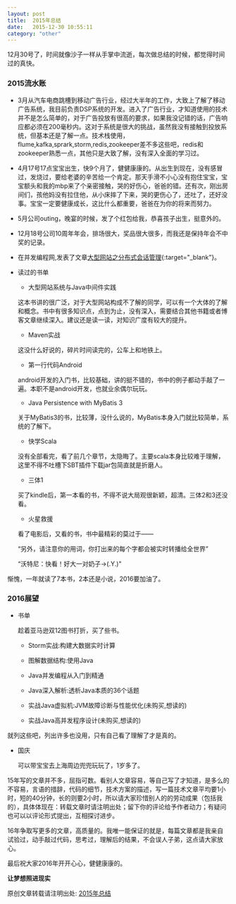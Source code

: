 ```yaml
---
layout: post
title:  2015年总结
date:   2015-12-30 10:55:11
category: "other"
---
```


12月30号了，时间就像沙子一样从手掌中流逝，每次做总结的时候，都觉得时间过的真快。

### 2015流水账

- 3月从汽车电商跳槽到移动广告行业，经过大半年的工作，大致上了解了移动广告系统，我目前负责DSP系统的开发。进入了广告行业，才知道使用的技术并不是怎么简单的，对于广告投放有很高的要求，如果我没记错的话，广告响应都必须在200毫秒内。这对于系统是很大的挑战，虽然我没有接触到投放系统，但基本还是了解一点。技术栈使用，flume,kafka,sprark,storm,redis,zookeeper差不多这些吧，redis和zookeeper熟悉一点，其他只是大致了解，没有深入全面的学习过。

- 4月17号17点宝宝出生，快9个月了，健健康康的。从出生到现在，没有感冒过，发烧过，要给老婆的辛苦给一个肯定。那天手滑不小心没有抱住宝宝，宝宝额头和我的mbp来了个亲密接触，哭的好伤心，爸爸的错。还有次，刚出房间们，孩他妈没有拉住他，从小床摔了下来，哭的更伤心了，还吐了，还好没事。宝宝一定要健康成长，这比什么都重要，爸爸在为你的将来而努力。

- 5月公司outing，晚宴的时候，发了个红包给我，恭喜孩子出生，挺意外的。

- 12月18号公司10周年年会，排场很大，奖品很大很多，而我还是保持年会不中奖的记录。

- 在并发编程网,发表了文章[大型网站之分布式会话管理](http://ifeve.com/dis-session-manager/){:target="_blank"}。

- 读过的书单

    - 大型网站系统与Java中间件实践

    这本书讲的很广泛，对于大型网站构成不了解的同学，可以有一个大体的了解和概念。书中有很多知识点，点到为止，没有深入，需要结合其他书籍或者博客文章继续深入。建议还是读一读，对知识广度有较大的提升。

    - Maven实战

    这没什么好说的，碎片时间读完的，公车上和地铁上。

    - 第一行代码Android

    android开发的入门书，比较基础，讲的挺不错的，书中的例子都动手敲了一遍。本职不是android开发，也就业余偶尔玩玩。

    - Java Persistence with MyBatis 3

    关于MyBatis3的书，比较薄，没什么说的，MyBatis本身入门就比较简单，系统的了解下。

    - 快学Scala

    没有全部看完，看了前几个章节，太隐晦了。主要scala本身比较难于理解，这里不得不吐槽下SBT插件下载jar包简直就是折磨人。

    - 三体1

    买了kindle后，第一本看的书，不得不说大局观很新颖，超清。三体2和3还没看。

    - 火星救援

    看了电影后，又看的书，书中最精彩的莫过于——

    “另外，请注意你的用词，你打出来的每个字都会被实时转播给全世界”

    “沃特尼：快看！好大一对奶子->(.Y.)"

惭愧，一年就读了7本书，2本还是小说，2016要加油了。

### 2016展望

- 书单

    趁着亚马逊双12图书打折，买了些书。

    - Storm实战:构建大数据实时计算

    - 图解数据结构:使用Java

    - Java并发编程从入门到精通

    - Java深入解析:透析Java本质的36个话题

    - 实战Java虚拟机:JVM故障诊断与性能优化(未购买,想读的)

    - 实战Java高并发程序设计(未购买,想读的)

就列这些吧，列出许多也没用，只有自己看了理解了才是真的。

- 国庆

    可以带宝宝去上海周边兜兜玩玩了，1岁多了。



15年写的文章并不多，屈指可数。看别人文章容易，等自己写了才知道，是多么的不容易，言语的措辞，代码的细节，技术方案的描述，写一篇技术文章平均要1小时，短的40分钟，长的则要2小时，所以请大家珍惜别人的的劳动成果（包括我的），具体体现在：转载文章时请注明出处；留下你的评论给予作者动力；有疑问也可以以评论形式提出，互相探讨进步。

16年争取写更多的文章，高质量的。我唯一能保证的就是，每篇文章都是我亲自试验过，动手敲过代码，思考过，理解后的结果，不会误人子弟，这点请大家放心。

最后祝大家2016年开开心心，健健康康的。


**让梦想照进现实**

原创文章转载请注明出处: [2015年总结](http://www.9leg.com/other/2015/12/30/the-end-2015.html)



